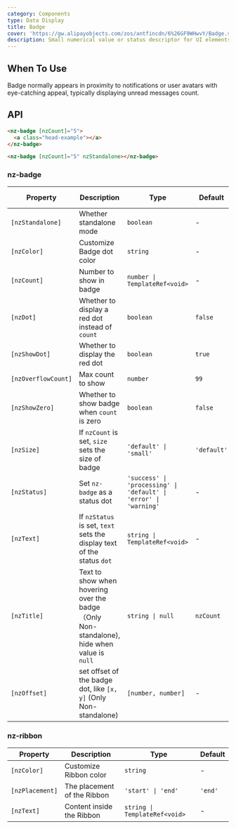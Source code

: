 ```yaml
---
category: Components
type: Data Display
title: Badge
cover: 'https://gw.alipayobjects.com/zos/antfincdn/6%26GF9WHwvY/Badge.svg'
description: Small numerical value or status descriptor for UI elements.
---
```



## When To Use

Badge normally appears in proximity to notifications or user avatars with eye-catching appeal, typically displaying unread messages count.


## API

```html
<nz-badge [nzCount]="5">
  <a class="head-example"></a>
</nz-badge>
```

```html
<nz-badge [nzCount]="5" nzStandalone></nz-badge>
```

### nz-badge

| Property            | Description                                                                               | Type                                                             | Default     | Global Config |
|---------------------|-------------------------------------------------------------------------------------------|------------------------------------------------------------------|-------------|---------------|
| `[nzStandalone]`    | Whether standalone mode                                                                   | `boolean`                                                        | -           | -             |
| `[nzColor]`         | Customize Badge dot color                                                                 | `string`                                                         | -           | ✅             |
| `[nzCount]`         | Number to show in badge                                                                   | `number \| TemplateRef<void>`                                    | -           |
| `[nzDot]`           | Whether to display a red dot instead of `count`                                           | `boolean`                                                        | `false`     |
| `[nzShowDot]`       | Whether to display the red dot                                                            | `boolean`                                                        | `true`      |
| `[nzOverflowCount]` | Max count to show                                                                         | `number`                                                         | `99`        | ✅             |
| `[nzShowZero]`      | Whether to show badge when `count` is zero                                                | `boolean`                                                        | `false`     |
| `[nzSize]`          | If `nzCount` is set, `size` sets the size of badge                                        | `'default' \| 'small'`                                           | `'default'` |
| `[nzStatus]`        | Set `nz-badge` as a status dot                                                            | `'success' \| 'processing' \| 'default' \| 'error' \| 'warning'` | -           |
| `[nzText]`          | If `nzStatus` is set, `text` sets the display text of the status `dot`                    | `string \| TemplateRef<void>`                                    | -           |
| `[nzTitle]`         | Text to show when hovering over the badge（Only Non-standalone), hide when value is `null` | `string \| null`                                                 | `nzCount`   |
| `[nzOffset]`        | set offset of the badge dot, like `[x, y]` (Only Non-standalone)                          | `[number, number]`                                               | -           |

### nz-ribbon

| Property        | Description                 | Type                          | Default |
|-----------------|-----------------------------|-------------------------------|---------|
| `[nzColor]`     | Customize Ribbon color      | `string`                      | -       |
| `[nzPlacement]` | The placement of the Ribbon | `'start' \| 'end'`            | `'end'` |
| `[nzText]`      | Content inside the Ribbon   | `string \| TemplateRef<void>` | -       |  |
